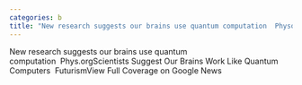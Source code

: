 ```yaml
---
categories: b
title: "New research suggests our brains use quantum computation  Physorg"
---
```

New research suggests our brains use quantum computation&nbsp;&nbsp;Phys.orgScientists Suggest Our Brains Work Like Quantum Computers&nbsp;&nbsp;FuturismView Full Coverage on Google News